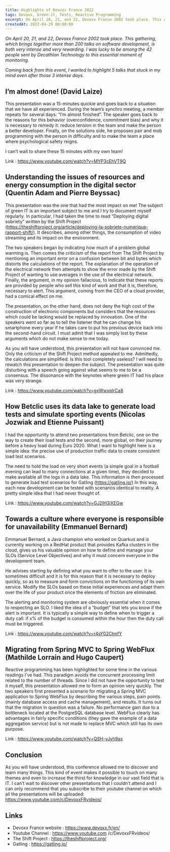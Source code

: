 ```yaml
---
title: Highlights of Devoxx France 2022
tags: Devoxx, Green-it, Tests, Reactive Programming
excerpt: On April 20, 21, and 22, Devoxx France 2002 took place. This gathering, which brings together more than 200 talks on software development, is both very intense and very rewarding. I was lucky to be among the 42 people sent by Decathlon Technology to this essential moment of monitoring.
createdAt: 2022-04-29 00:00:00
---
```



_On April 20, 21, and 22, Devoxx France 2002 took place. This gathering, which brings together more than 200 talks on software development, is both very intense and very rewarding. I was lucky to be among the 42 people sent by Decathlon Technology to this essential moment of monitoring._

_Coming back from this event, I wanted to highlight 5 talks that stuck in my mind even after those 3 intense days._

## I’m almost done! (David Laize)

This presentation was a 15-minutes quickie and goes back to a situation that we have all experienced. During the team’s synchro meeting, a member repeats for several days: “I’m almost finished”. The speaker goes back to the reasons for this behavior (overconfidence, commitment bias) and why it is necessary to remedy it: reduce tension in the team and make the person a better developer. Finally, on the solutions side, he proposes pair and mob programming with the person in difficulty and to make the team a place where psychological safety reigns.

I can’t wait to share these 15 minutes with my own team!

Link : https://www.youtube.com/watch?v=MYP3cEhVT9Q

## Understanding the issues of resources and energy consumption in the digital sector (Quentin Adam and Pierre Beyssac)

This presentation was the one that had the most impact on me! The subject of green IT is an important subject to me and I try to document myself regularly. In particular, I had taken the time to read “Deploying digital sobriety” written by the Shift Project (https://theshiftproject.org/article/deploying-la-sobriete-numerique-rapport-shift/). It describes, among other things, the consumption of video streaming and its impact on the environment.

The two speakers began by indicating how much of a problem global warming is. Then comes the criticism of the report from The Shift Project by mentioning an important error on a confusion between bit and bytes which distorts the calculations of the report. The explanation of the operation of the electrical network then attempts to show the error made by the Shift Project of wanting to use averages in the use of the electrical network. Finally, the argument, in my opinion fallacious, to indicate that these reports are provided by people who sell this kind of work and that it is, therefore, necessary to alert. This argument, coming from the CEO of a cloud provider, had a comical effect on me.

The presentation, on the other hand, does not deny the high cost of the construction of electronic components but considers that the resources which could be lacking would be replaced by innovation. One of the speakers went so far as to tell the listener that he can change his smartphone every year if he takes care to put his previous device back into the second-hand circuit. I must admit that I was simply lost by these arguments which do not make sense to me today.

As you will have understood, this presentation will not have convinced me. Only the criticism of the Shift Project method appealed to me. Admittedly, the calculations are simplified. Is this tool completely useless? I will need to rewatch this presentation to deepen the subject. The presentation was quite disturbing with a speech going against what seems to me to be a consensus. The dissonance with the keynotes where green IT had his place was very strange.

Link : https://www.youtube.com/watch?v=gxWwxqIrCa8

## How Betclic uses its data lake to generate load tests and simulate sporting events (Nicolas Jozwiak and Etienne Puissant)

I had the opportunity to attend two presentations from Betclic, one on the way to create their load tests and the second, more global, on their journey before a heavy load during Euro 2020. What I want to highlight here is a simple idea: the precise use of production traffic data to create consistent load test scenarios.

The need to hold the load on very short events (a simple goal in a football evening can lead to many connections at a given time), they decided to make available all the logs in a data lake. This information is then processed to generate load test scenarios for Gatling (https://gatling.io/) In this way, each new development can be tested with scenarios identical to reality. A pretty simple idea that I had never thought of.

Link : https://www.youtube.com/watch?v=GJ2IH3jXEGw

## Towards a culture where everyone is responsible for unavailability (Emmanuel Bernard)

Emmanuel Bernard, a Java champion who worked on Quarkus and is currently working on a RedHat product that provides Kafka clusters in the cloud, gives us his valuable opinion on how to define and manage your SLOs (Service Level Objectives) and why it must concern everyone in the development team.

He advises starting by defining what you want to offer to the user. It is sometimes difficult and it is for this reason that it is necessary to deploy quickly, so as to measure and form convictions on the functioning of its own service. Modify the SLOs based on these initial experiences and adapt them over the life of your product once the elements of friction are eliminated.

The alerting and monitoring system are obviously essential when it comes to respecting an SLO. I liked the idea of ​​a “budget” that lets you know if the alert is important. It is typically a simple way to define when to trigger a duty call: if x% of the budget is consumed within the hour then the duty call must be triggered.

Link : https://www.youtube.com/watch?v=r4sY02CtmfY

## Migrating from Spring MVC to Spring WebFlux (Mathilde Lorrain and Hugo Caupert)

Reactive programming has been highlighted for some time in the various readings I’ve had. This paradigm avoids the concurrent processing limit related to the number of threads. Since I did not have the opportunity to test it myself, this presentation allowed me to form an opinion very quickly. The two speakers first presented a scenario for migrating a Spring MVC application to Spring WebFlux by describing the various steps, pain points (mainly database access and cache management), and results. It turns out that the migration in question was a failure. No performance gain due to a bottleneck located at the PostgreSQL database level. WebFlux clearly has advantages in fairly specific conditions (they gave the example of a data aggregation service) but is not made to replace MVC which still has its own purpose.

Link : https://www.youtube.com/watch?v=QSH-vJyh9as

## Conclusion

As you will have understood, this conference allowed me to discover and learn many things. This kind of event makes it possible to touch on many themes and even to increase the thirst for knowledge in our vast field that is IT. I can’t wait to discover other presentations that I couldn’t attend and I can only recommend that you subscribe to their youtube channel on which all the presentations will be uploaded: https://www.youtube.com/c/DevoxxFRvideos/

## Links

- Devoxx France website : https://www.devoxx.fr/en/
- Youtube Channel : https://www.youtube.com /c/DevoxxFRvideos/
- The Shift Project : https://theshiftproject.org/
- Gatling : https://gatling.io/